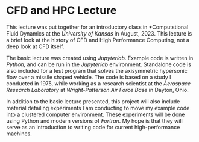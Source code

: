 # CFD and HPC Lecture

This lecture was put together for an introductory class in *Computstional Fluid
Dynamics at the *University of Kansas* in August, 2023. This lecture is a brief
look at the history of CFD and High Performance Computing, not a deep look at
CFD itself. 

The basic lecture was created using *Jupyterlab*. Example code is written in
*Python*, and can be run in the *Jupyterlab* environment. Standalone code is
also included for a test program that solves the axisymmetric hypersonic flow
over a missile shaped vehicle. The code is based on a study I conducted in
1975, while working as a research scientist at the *Aerospace Research
Laboratory* at *Wright-Patterson Air Force Base* in Dayton, Ohio.

In addition to the basic lecture presented, this project will also include
material detailing experiments I am conducting to move my example code into a
clustered computer environment. These experiments will be done using Python and
modern versions of *Fortran*. My hope is that they will serve as an introduction
to writing code for current high-performance machines.

```{tableofcontents}
```
